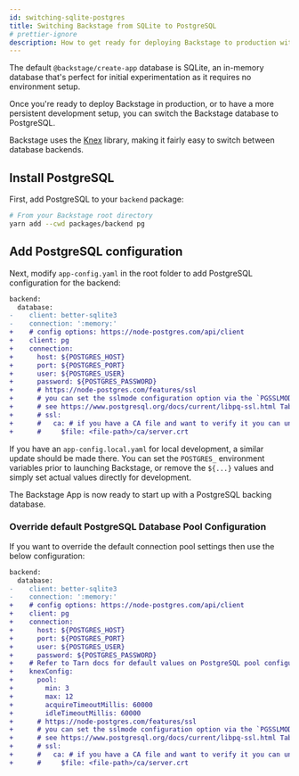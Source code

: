 ```yaml
---
id: switching-sqlite-postgres
title: Switching Backstage from SQLite to PostgreSQL
# prettier-ignore
description: How to get ready for deploying Backstage to production with PostgreSQL
---
```


The default `@backstage/create-app` database is SQLite, an in-memory database
that's perfect for initial experimentation as it requires no environment setup.

Once you're ready to deploy Backstage in production, or to have a more
persistent development setup, you can switch the Backstage database to
PostgreSQL.

Backstage uses the [Knex](https://knexjs.org/) library, making it fairly easy to
switch between database backends.

## Install PostgreSQL

First, add PostgreSQL to your `backend` package:

```bash
# From your Backstage root directory
yarn add --cwd packages/backend pg
```

## Add PostgreSQL configuration

Next, modify `app-config.yaml` in the root folder to add PostgreSQL
configuration for the backend:

```diff
backend:
  database:
-    client: better-sqlite3
-    connection: ':memory:'
+    # config options: https://node-postgres.com/api/client
+    client: pg
+    connection:
+      host: ${POSTGRES_HOST}
+      port: ${POSTGRES_PORT}
+      user: ${POSTGRES_USER}
+      password: ${POSTGRES_PASSWORD}
+      # https://node-postgres.com/features/ssl
+      # you can set the sslmode configuration option via the `PGSSLMODE` environment variable
+      # see https://www.postgresql.org/docs/current/libpq-ssl.html Table 33.1. SSL Mode Descriptions (e.g. require)
+      # ssl:
+      #   ca: # if you have a CA file and want to verify it you can uncomment this section
+      #     $file: <file-path>/ca/server.crt
```

If you have an `app-config.local.yaml` for local development, a similar update
should be made there. You can set the `POSTGRES_` environment variables prior to
launching Backstage, or remove the `${...}` values and simply set actual values
directly for development.

The Backstage App is now ready to start up with a PostgreSQL backing database.

### Override default PostgreSQL Database Pool Configuration 

If you want to override the default connection pool settings then use the below configuration: 

```diff
backend:
  database:
-    client: better-sqlite3
-    connection: ':memory:'
+    # config options: https://node-postgres.com/api/client
+    client: pg
+    connection:
+      host: ${POSTGRES_HOST}
+      port: ${POSTGRES_PORT}
+      user: ${POSTGRES_USER}
+      password: ${POSTGRES_PASSWORD}
+    # Refer to Tarn docs for default values on PostgreSQL pool configuration - https://github.com/Vincit/tarn.js
+    knexConfig:
+      pool: 
+        min: 3
+        max: 12
+        acquireTimeoutMillis: 60000
+        idleTimeoutMillis: 60000
+      # https://node-postgres.com/features/ssl
+      # you can set the sslmode configuration option via the `PGSSLMODE` environment variable
+      # see https://www.postgresql.org/docs/current/libpq-ssl.html Table 33.1. SSL Mode Descriptions (e.g. require)
+      # ssl:
+      #   ca: # if you have a CA file and want to verify it you can uncomment this section
+      #     $file: <file-path>/ca/server.crt      
```
  

